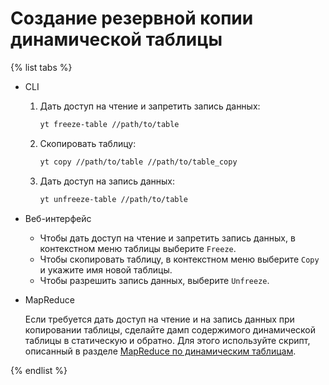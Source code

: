 # Создание резервной копии динамической таблицы

{% list tabs %}

- CLI

  1. Дать доступ на чтение и запретить запись данных:
     ```bash
     yt freeze-table //path/to/table
     ```

  2. Скопировать таблицу:
     ```bash
     yt copy //path/to/table //path/to/table_copy
     ```

  3. Дать доступ на запись данных:
     ```bash
     yt unfreeze-table //path/to/table
     ```

- Веб-интерфейс

  - Чтобы дать доступ на чтение и запретить запись данных, в контекстном меню таблицы выберите `Freeze`.
  - Чтобы скопировать таблицу, в контекстном меню выберите `Copy` и укажите имя новой таблицы.
  - Чтобы разрешить запись данных, выберите `Unfreeze`.

- MapReduce

  Если требуется дать доступ на чтение и на запись данных при копировании таблицы, сделайте дамп содержимого динамической таблицы в статическую и обратно. Для этого используйте скрипт, описанный в разделе [MapReduce по динамическим таблицам](../../../../user-guide/dynamic-tables/mapreduce.md).

{% endlist %}

